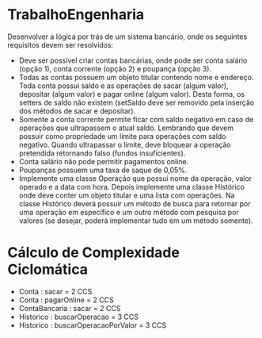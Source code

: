 # TrabalhoEngenharia
Desenvolver a lógica por trás de um sistema bancário, onde os seguintes requisitos devem ser resolvidos:

* Deve ser possível criar contas bancárias, onde pode ser conta salário (opção 1), conta corrente (opção 2) e poupança (opção 3).
* Todas as contas possuem um objeto titular contendo nome e endereço. Toda conta possui saldo e as operações de sacar (algum valor), depositar (algum valor) e pagar online (algum valor). Desta forma, os setters de saldo não existem (setSaldo deve ser removido pela inserção dos métodos de sacar e depositar).
* Somente a conta corrente permite ficar com saldo negativo em caso de operações que ultrapassem o atual saldo. Lembrando que devem possuir como propriedade um limite para operações com saldo negativo. Quando ultrapassar o limite, deve bloquear a operação pretendida retornando falso (fundos insuficientes).
* Conta salário não pode permitir pagamentos online.
* Poupanças possuem uma taxa de saque de 0,05%.
* Implemente uma classe Operação que possui nome da operação, valor operado e a data com hora. Depois implemente uma classe Histórico onde deve conter um objeto titular e uma lista com operações. Na classe Histórico deverá possuir um método de busca para retornar por uma operação em específico e um outro método com pesquisa por valores (se desejar, poderá implementar tudo em um método somente).


# Cálculo de Complexidade Ciclomática

* Conta : sacar = 2 CCS
* Conta : pagarOnline = 2 CCS
* ContaBancaria : sacar = 2 CCS
* Historico : buscarOperacao = 3 CCS
* Historico : buscarOperacaoPorValor = 3 CCS



